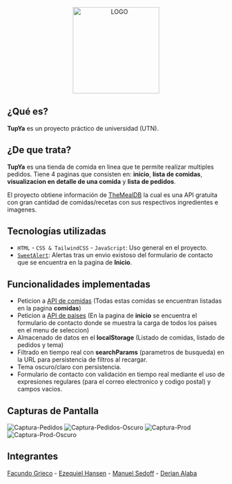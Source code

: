 <div style="text-align: center;">
  <img src="https://facyndev.github.io/tupya/assets/images/LogoTUP.webp" alt="LOGO" width="200" height="200">
</div>

## ¿Qué es?

**TupYa** es un proyecto práctico de universidad (UTN). 

## ¿De que trata?

**TupYa** es una tienda de comida en linea que te permite realizar multiples pedidos.
Tiene 4 paginas que consisten en: **inicio**, **lista de comidas**, **visualizacion en detalle de una comida** y **lista de pedidos**.

El proyecto obtiene información de [TheMealDB](https://www.themealdb.com) la cual es una API gratuita con gran cantidad de comidas/recetas con sus respectivos ingredientes e imagenes.

## Tecnologías utilizadas

- `HTML` - `CSS & TailwindCSS` - `JavaScript`: Uso general en el proyecto.
- [`SweetAlert`](https://sweetalert2.github.io/): Alertas tras un envio existoso del formulario de contacto que se encuentra en la pagina de **Inicio**.

## Funcionalidades implementadas

- Peticion a [API de comidas](https://www.themealdb.com) (Todas estas comidas se encuentran listadas en la pagina **comidas**)
- Peticion a [API de paises](https://restcountries.com/) (En la pagina de **inicio** se encuentra el formulario de contacto donde se muestra la carga de todos los paises en el menu de seleccion)
- Almacenado de datos en el **localStorage** (Listado de comidas, listado de pedidos y tema)
- Filtrado en tiempo real con **searchParams** (parametros de busqueda) en la URL para persistencia de filtros al recargar.
- Tema oscuro/claro con persistencia.
- Formulario de contacto con validación en tiempo real mediante el uso de expresiones regulares (para el correo electronico y codigo postal) y campos vacios.

## Capturas de Pantalla

<img src="https://i.ibb.co/N6jf2TWy/Captura-Pedidos.png" alt="Captura-Pedidos" border="0">
<img src="https://i.ibb.co/xqgP3mH6/Captura-Pedidos-Oscuro.png" alt="Captura-Pedidos-Oscuro" border="0">
<img src="https://i.ibb.co/qF4WY8Kg/Captura-Prod.png" alt="Captura-Prod" border="0">
<img src="https://i.ibb.co/svj5Ng4X/Captura-Prod-Oscuro.png" alt="Captura-Prod-Oscuro" border="0">

## Integrantes

[Facundo Grieco](https://github.com/facyndev) - [Ezequiel Hansen](https://github.com/Ezequiel-Hansen) - [Manuel Sedoff](https://github.com/M4nu3lS) - [Derian Alaba](https://github.com/deriannnnN)







